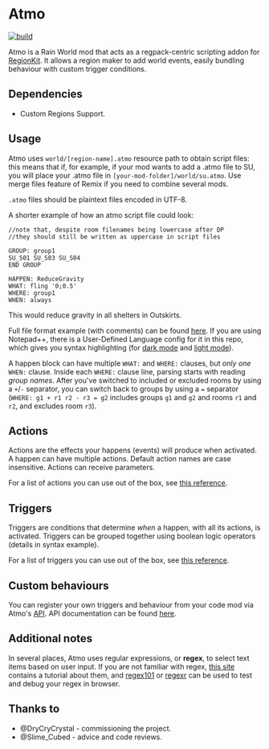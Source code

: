 # Atmo

[![build](https://github.com/thalber/Atmo/actions/workflows/build.yml/badge.svg?branch=main)](https://github.com/thalber/Atmo/actions/workflows/build.yml)

Atmo is a Rain World mod that acts as a regpack-centric scripting addon for [RegionKit](https://github.com/DryCryCrystal/Region-Kit). It allows a region maker to add world events, easily bundling behaviour with custom trigger conditions.

## Dependencies

- Custom Regions Support.

## Usage

Atmo uses `world/[region-name].atmo` resource path to obtain script files: this means that if, for example, if your mod wants to add a .atmo file to SU, you will place your .atmo file in `[your-mod-folder]/world/su.atmo`. Use merge files feature of Remix if you need to combine several mods.

`.atmo` files should be plaintext files encoded in UTF-8.

A shorter example of how an atmo script file could look:

```
//note that, despite room filenames being lowercase after DP
//they should still be written as uppercase in script files

GROUP: group1
SU_S01 SU_S03 SU_S04
END GROUP

HAPPEN: ReduceGravity
WHAT: fling '0;0.5'
WHERE: group1
WHEN: always
```

This would reduce gravity in all shelters in Outskirts.

Full file format example (with comments) can be found [here](syntax.txt). If you are using Notepad++, there is a User-Defined Language config for it in this repo, which gives you syntax highlighting (for [dark mode](../extras/atmoscript.udl.xml) and [light mode](../extras/atmoscript.lightmode.udl.xml)).

A happen block can have multiple `WHAT:` and `WHERE:` clauses, but *only one* `WHEN:` clause.
Inside each `WHERE:` clause line, parsing starts with reading *group names*. After you've switched to included or excluded rooms by using a `+`/`-` separator, you can switch back to groups by using a `=` separator (`WHERE: g1 + r1 r2 - r3 = g2` includes groups `g1` and `g2` and rooms `r1` and `r2`, and excludes room `r3`).

## Actions

Actions are the effects your happens (events) will produce when activated. A happen can have multiple actions. Default action names are case insensitive. Actions can receive parameters.

For a list of actions you can use out of the box, see [this reference](builtins.md).

## Triggers

Triggers are conditions that determine *when* a happen, with all its actions, is activated. Triggers can be grouped together using boolean logic operators (details in syntax example).

For a list of triggers you can use out of the box, see [this reference](builtins.md).

## Custom behaviours

You can register your own triggers and behaviour from your code mod via Atmo's [API](../src/API/V0.cs). API documentation can be found [here](API.md).

## Additional notes

In several places, Atmo uses regular expressions, or **regex**, to select text items based on user input. If you are not familiar with regex, [this site](https://www.regular-expressions.info/tutorialcnt.html) contains a tutorial about them, and [regex101](https://regex101.com/) or [regexr](https://regexr.com/) can be used to test and debug your regex in browser.

## Thanks to
- @DryCryCrystal - commissioning the project.
- @Slime_Cubed - advice and code reviews.
